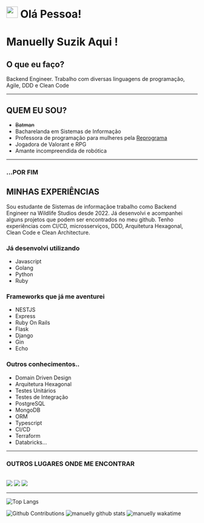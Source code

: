 
<h1 aligh="center"><img src="https://emojis.slackmojis.com/emojis/images/1613285697/12806/meow_attention.png?1613285697" width="30"/> Olá Pessoa! </h1>


  # Manuelly Suzik Aqui !
  ## O que eu faço?

  <p>Backend Engineer. Trabalho com diversas linguagens de programação, Agile, DDD e Clean Code</p>

----------------------------------------------------------------

## QUEM EU SOU?
* ~~Batman~~
* Bacharelanda em Sistemas de Informação
* Professora de programação para mulheres pela [Reprograma](https://reprograma.com.br/)
* Jogadora de Valorant e RPG
* Amante incompreendida de robótica

---
### ...POR FIM
## MINHAS EXPERIÊNCIAS
<p> Sou estudante de Sistemas de informação</strong>e trabalho como Backend Engineer na Wildlife Studios desde 2022. Já desenvolvi e acompanhei alguns projetos que podem ser encontrados no meu github. Tenho experiências com CI/CD, microsserviços, DDD, Arquitetura Hexagonal, Clean Code e Clean Architecture. </p>

### Já desenvolvi utilizando
- Javascript
- Golang
- Python
- Ruby


### Frameworks que já me aventurei
- NESTJS
- Express
- Ruby On Rails
- Flask
- Django
- Gin
- Echo

### Outros conhecimentos..

- Domain Driven Design
- Arquitetura Hexagonal
- Testes Unitários
- Testes de Integração
- PostgreSQL
- MongoDB
- ORM
- Typescript
- CI/CD
- Terraform
- Databricks...
---
### OUTROS LUGARES ONDE ME ENCONTRAR
<br>
<a href="https://linkedin.com/in/manuellysuzik">
<img src="https://img.shields.io/badge/-LinkedIn-0077B5?style=flat&logo=Linkedin&logoColor=white"/></a>
<a href="https://www.instagram.com/manuellysuzik/">
<img src="https://img.shields.io/badge/-Instagram-E4405F?style=flat&logo=instagram&logoColor=white"/></a>
<a href="https://www.facebook.com/manuellysuzik.nunesmelo/">
<img src="https://img.shields.io/badge/-Facebook-1877F2?style=flat&logo=facebook&logoColor=white"/></a>

---
![Top Langs](https://github-readme-stats.vercel.app/api/top-langs/?username=manuellysuzik&&layout=compact&langs_count=8&theme=buefy)

![Github Contributions](https://github-readme-streak-stats.herokuapp.com/?user=manuellysuzik&hide_border=false&theme=buefy&count_private=true)
![manuelly github stats](https://github-readme-stats.vercel.app/api?username=manuellysuzik&show_icons=true&theme=buefy&count_private=true&hide=issues,contribs)
![manuelly wakatime](https://github-readme-stats.vercel.app/api/wakatime?username=manununes&layout=compact&langs_count=10&theme=buefy)


